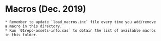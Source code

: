 # Macros (Dec. 2019)
   
    * Remember to update `load_macros.inc` file every time you add/remove a macro in this directory.
    * Run `01repo-assets-info.sas` to obtain the list of available macros in this folder.
